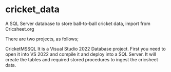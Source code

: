 # cricket_data
A SQL Server database to store ball-to-ball cricket data, import from Cricsheet.org 

There are two projects, as follows; 

CricketMSSQL 
  It is a Visual Studio 2022 Database project. First you need to open it into VS 2022 and compile it and deploy into a SQL Server. 
  It will create the tables and required stored procedures to ingest the cricsheet data. 

  
